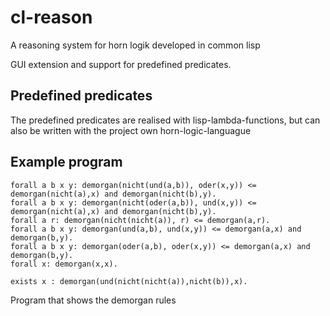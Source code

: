 # cl-reason
A reasoning system for horn logik developed in common lisp

GUI extension and support for predefined predicates.

## Predefined predicates
The predefined predicates are realised with lisp-lambda-functions, but can also be written with the project own horn-logic-languague


## Example program


 `forall a b x y: demorgan(nicht(und(a,b)), oder(x,y)) <= demorgan(nicht(a),x) and demorgan(nicht(b),y).`  
 `forall a b x y: demorgan(nicht(oder(a,b)), und(x,y)) <= demorgan(nicht(a),x) and demorgan(nicht(b),y).`  
 `forall a r: demorgan(nicht(nicht(a)), r) <= demorgan(a,r).`  
 `forall a b x y: demorgan(und(a,b), und(x,y)) <= demorgan(a,x) and demorgan(b,y).`   
 `forall a b x y: demorgan(oder(a,b), oder(x,y)) <= demorgan(a,x) and demorgan(b,y).`  
 `forall x: demorgan(x,x).`  

 `exists x : demorgan(und(nicht(nicht(a)),nicht(b)),x).`  

Program that shows the demorgan rules
